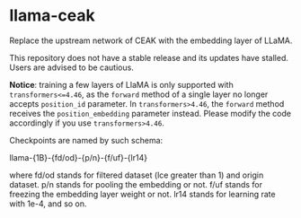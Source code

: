 # llama-ceak

Replace the upstream network of CEAK with the embedding layer of LLaMA.

This repository does not have a stable release and its updates have stalled. Users are advised to be cautious.

**Notice**: training a few layers of LlaMA is only supported with `transformers<=4.46`, as the `forward` method of a single layer no longer accepts `position_id` parameter. In `transformers>4.46`, the `forward` method receives the `position_embedding` parameter instead. Please modify the code accordingly if you use `transformers>4.46`.

Checkpoints are named by such schema:

llama-{1B}-{fd/od}-{p/n}-{f/uf}-{lr14}

where fd/od stands for filtered dataset (lce greater than 1) and origin dataset. 
p/n stands for pooling the embedding or not. 
f/uf stands for freezing the embedding layer weight or not. 
lr14 stands for learning rate with 1e-4, and so on.
